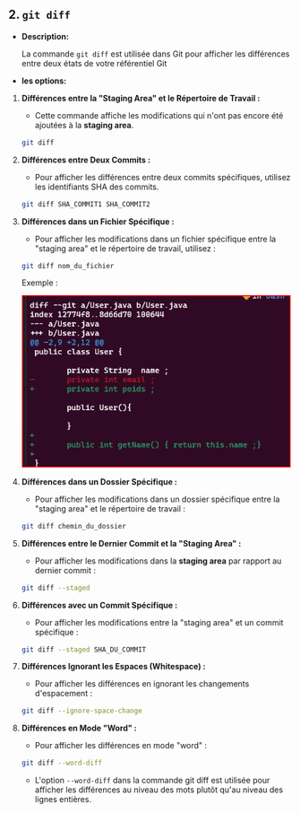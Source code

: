 

## 2. **`git diff`**


- **Description:**
  
  La commande ``git diff`` est utilisée dans Git pour afficher les différences entre deux états de votre référentiel Git

- **les options:**

1. **Différences entre la "Staging Area" et le Répertoire de Travail :**
   - Cette commande affiche les modifications qui n'ont pas encore été ajoutées à la **staging area**.
   ```bash
   git diff
   ```

2. **Différences entre Deux Commits :**
   - Pour afficher les différences entre deux commits spécifiques, utilisez les identifiants SHA des commits.
   ```bash
   git diff SHA_COMMIT1 SHA_COMMIT2
   ```

3. **Différences dans un Fichier Spécifique :**
   - Pour afficher les modifications dans un fichier spécifique entre la "staging area" et le répertoire de travail, utilisez :
   ```bash
   git diff nom_du_fichier
   ```

   Exemple :

   ![image](images/diff.png)

4. **Différences dans un Dossier Spécifique :**
   - Pour afficher les modifications dans un dossier spécifique entre la "staging area" et le répertoire de travail :
   ```bash
   git diff chemin_du_dossier
   ```

5. **Différences entre le Dernier Commit et la "Staging Area" :**
   - Pour afficher les modifications dans la **staging area** par rapport au dernier commit :
   ```bash
   git diff --staged
   ```

6. **Différences avec un Commit Spécifique :**
   - Pour afficher les modifications entre la "staging area" et un commit spécifique :
   ```bash
   git diff --staged SHA_DU_COMMIT
   ```

7. **Différences Ignorant les Espaces (Whitespace) :**
   - Pour afficher les différences en ignorant les changements d'espacement :
   ```bash
   git diff --ignore-space-change
   ```

8. **Différences en Mode "Word" :**
   - Pour afficher les différences en mode "word" :
   ```bash
   git diff --word-diff
   ```
   - L'option ``--word-diff`` dans la commande git diff est utilisée pour afficher les différences au niveau des mots plutôt qu'au niveau des lignes entières.